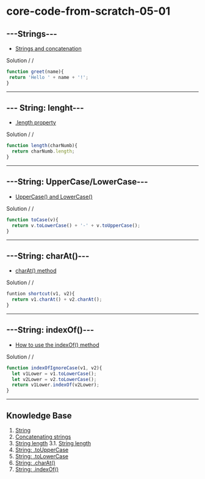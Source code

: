 # core-code-from-scratch-05-01

## ---Strings---
* [Strings and concatenation](https://www.jshero.net/en/koans/string.html)
 
 Solution / /
 ``` javascript
 function greet(name){
  return 'Hello ' + name + '!';
 }
 ```
 
 ---
 ## --- String: lenght---
 
 * [.length property](https://www.jshero.net/en/koans/stringlength.html)
 
 Solution / /
 
``` javascript
function length(charNumb){
  return charNumb.length;
}
```

---
## ---String: UpperCase/LowerCase---

* [UpperCase() and LowerCase()](https://www.jshero.net/en/koans/stringupper.html)

Solution / /
``` javascript
function toCase(v){
  return v.toLowerCase() + '-' + v.toUpperCase();
}
```

---
## ---String: charAt()---

* [charAt() method](https://www.jshero.net/en/koans/stringcharat.html)

Solution / /
``` javascript
funtion shortcut(v1, v2){
  return v1.charAt() + v2.charAt();
}
```

---
## ---String: indexOf()---

* [How to use the indexOf() method](https://www.jshero.net/en/koans/stringindexof.html)

Solution / /
``` javascript 
function indexOfIgnoreCase(v1, v2){
  let v1Lower = v1.toLowerCase();
  let v2Lower = v2.toLowerCase();
  return v1Lower.indexOf(v2Lower);
}
```
---
## Knowledge Base
1. [String](https://developer.mozilla.org/en-US/docs/Web/JavaScript/Reference/Global_Objects/String)
2. [Concatenating strings](https://attacomsian.com/blog/javascript-string-concat)
3. [String length](https://developer.mozilla.org/en-US/docs/Web/JavaScript/Reference/Global_Objects/String/length)
3.1. [String length](https://www.w3schools.com/jsref/jsref_length_string.asp)
4. [String: .toUpperCase](https://developer.mozilla.org/en-US/docs/Web/JavaScript/Reference/Global_Objects/String/toUpperCase)
5. [String: .toLowerCase](https://developer.mozilla.org/en-US/docs/Web/JavaScript/Reference/Global_Objects/String/toLowerCase)
6. [String: .charAt()](https://developer.mozilla.org/en-US/docs/Web/JavaScript/Reference/Global_Objects/String/charAt)
7. [String: .indexOf()](https://developer.mozilla.org/en-US/docs/Web/JavaScript/Reference/Global_Objects/String/indexOf)

